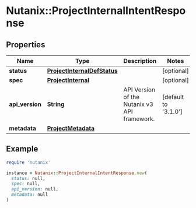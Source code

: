 # Nutanix::ProjectInternalIntentResponse

## Properties

| Name | Type | Description | Notes |
| ---- | ---- | ----------- | ----- |
| **status** | [**ProjectInternalDefStatus**](ProjectInternalDefStatus.md) |  | [optional] |
| **spec** | [**ProjectInternal**](ProjectInternal.md) |  | [optional] |
| **api_version** | **String** | API Version of the Nutanix v3 API framework. | [default to &#39;3.1.0&#39;] |
| **metadata** | [**ProjectMetadata**](ProjectMetadata.md) |  |  |

## Example

```ruby
require 'nutanix'

instance = Nutanix::ProjectInternalIntentResponse.new(
  status: null,
  spec: null,
  api_version: null,
  metadata: null
)
```

